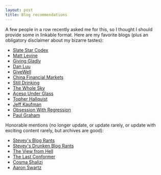 ```yaml
---
layout: post
title: Blog recommendations
---
```


A few people in a row recently asked me for this, so I thought I should provide some in linkable format. Here are my favorite blogs (plus an obligatory disclaimer about my bizarre tastes):

- [Slate Star Codex](http://slatestarcodex.com/)
- [Matt Levine](http://www.bloombergview.com/contributors/matt-levine)
- [Giving Gladly](http://www.givinggladly.com/)
- [Dan Luu](http://danluu.com/)
- [GiveWell](http://blog.givewell.org/)
- [China Financial Markets](http://blog.mpettis.com/)
- [Still Drinking](http://www.stilldrinking.org/)
- [The Whole Sky](https://thewholesky.wordpress.com/)
- [Aceso Under Glass](http://acesounderglass.com/)
- [Topher Hallquist](https://topherhallquist.wordpress.com/)
- [Jeff Kaufman](http://jefftk.com/)
- [Obsession With Regression](http://obsessionwithregression.blogspot.com/)
- [Paul Graham](http://www.paulgraham.com/articles.html)

Honorable mentions (no longer update, or update rarely, or update with exciting content rarely, but archives are good):

- [Stevey's Blog Rants](http://steve-yegge.blogspot.com/)
- [Stevey's Drunken Blog Rants](https://sites.google.com/site/steveyegge2/blog-rants)
- [The View from Hell](http://theviewfromhell.blogspot.com/)
- [The Last Conformer](http://last-conformer.net/)
- [Cosma Shalizi](http://bactra.org/weblog/)
- [Aaron Swartz](http://www.aaronsw.com/weblog/)
